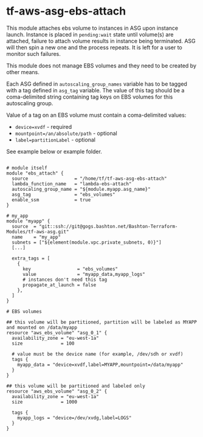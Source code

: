 # tf-aws-asg-ebs-attach


This module attaches ebs volume to instances in ASG upon instance launch.
Instance is placed in `pending:wait` state until volume(s) are attached, failure to attach volume results in instance being terminated. ASG will then spin a new one and the process repeats. It is left for a user to monitor such failures.

This module does not manage EBS volumes and they need to be created by other means.

Each ASG defined in `autoscaling_group_names` variable has to be tagged with a tag defined in `asg_tag` variable. The value of this tag should be a coma-delimited string containing tag keys on EBS volumes for this autoscaling group.

Value of a tag on an EBS volume must contain a coma-delimited values:
- `device=xvdf` - required
- `mountpoint=/an/absolute/path` - optional
- `label=partitionLabel` - optional

See example below or example folder.

```hcl

# module itself
module "ebs_attach" {
  source                 = "/home/tf/tf-aws-asg-ebs-attach"
  lambda_function_name   = "lambda-ebs-attach"
  autoscaling_group_name = "${module.myapp.asg_name}"
  asg_tag                = "ebs_volumes"
  enable_ssm             = true
}

# my_app
module "myapp" {
  source  = "git::ssh://git@gogs.bashton.net/Bashton-Terraform-Modules/tf-aws-asg.git"
  name    = "my_app"
  subnets = ["${element(module.vpc.private_subnets, 0)}"]
  [...]

  extra_tags = [
    {
      key                 = "ebs_volumes"
      value               = "myapp_data,myapp_logs"
      # instances don't need this tag
      propagate_at_launch = false
    },
  ]
}

# EBS volumes

## this volume will be partitioned, partition will be labeled as MYAPP and mounted on /data/myapp
resource "aws_ebs_volume" "asg_0_1" {
  availability_zone = "eu-west-1a"
  size              = 100

  # value must be the device name (for example, /dev/sdh or xvdf)
  tags {
    myapp_data = "device=xvdf,label=MYAPP,mountpoint=/data/myapp"
  }
}

## this volume will be partitioned and labeled only
resource "aws_ebs_volume" "asg_0_2" {
  availability_zone = "eu-west-1a"
  size              = 1000

  tags {
    myapp_logs = "device=/dev/xvdg,label=LOGS"
  }
}
```

